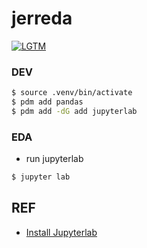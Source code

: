 # jerreda

[![LGTM](https://lgtm.lol/p/843)](https://lgtm.lol/i/843)

### DEV

```bash
$ source .venv/bin/activate
$ pdm add pandas
$ pdm add -dG add jupyterlab

```


### EDA

- run jupyterlab

```bash
$ jupyter lab

```


## REF

- [Install Jupyterlab](https://jupyter.org/install)
